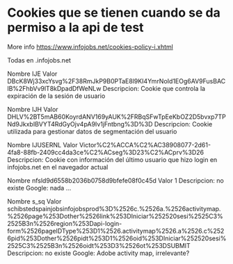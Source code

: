 # Cookies que se tienen cuando se da permiso a la api de test

More info https://www.infojobs.net/cookies-policy-i.xhtml

Todas en .infojobs.net

Nombre IJE
Valor DBcK8Wj33xcYsvg%2F38RmJkP9B0PTaE8l9KI4YmrNoId1EOg6AV9FusBAClB%2FhbVv9lT8kDpadDfWeNLw
Descripcion: Cookie que controla la expiración de la sesión de usuario


Nombre IJH
Valor DHLV%2BT5mAB60KoyrdANV169yAUK%2FRBqSFwTpEeKbOZ2D5bvxp7TPNd9JkxbIBVYT4RdGyOjv4pA9Iv1jFntbng%3D%3D
Descripcion: Cookie utilizada para gestionar datos de segmentación del usuario


Nombre IJUSERNL
Valor Victor%C2%ACCA%C2%AC38908077-2d61-4fa8-88fb-2409cc4da3ce%C2%ACseg%3D23%C2%ACprv%3D26
Descripcion: Cookie con información del último usuario que hizo login en infojobs.net en el navegador actual

Nombre nfsld9d6558b2036b0758d9bfefe08f0c45d
Valor 1
Descripcion: no existe
Google: nada ...

Nombre s_sq
Valor schibstedspainjobsinfojobsprod%3D%2526c.%2526a.%2526activitymap.%2526page%253Dother%2526link%253DIniciar%252520sesi%2525C3%2525B3n%2526region%253Dapi-login-form%2526pageIDType%253D1%2526.activitymap%2526.a%2526.c%2526pid%253Dother%2526pidt%253D1%2526oid%253DIniciar%252520sesi%2525C3%2525B3n%2526oidt%253D3%2526ot%253DSUBMIT
Descripcion: no existe
Google: Adobe activity map, irrelevante?